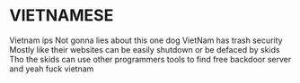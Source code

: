 # VIETNAMESE
Vietnam ips
Not gonna lies about this one dog
VietNam has trash security
Mostly like their websites can be easily shutdown or be defaced by skids
Tho the skids can use other programmers tools to find free backdoor server and yeah
fuck vietnam
